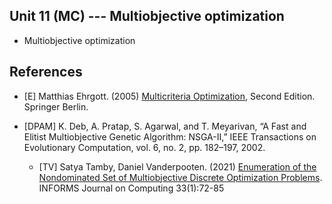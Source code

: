 ## Unit 11 (MC) --- Multiobjective optimization

- Multiobjective optimization

## References

- [E] Matthias Ehrgott. (2005) [Multicriteria Optimization](https://doi.org/10.1007/3-540-27659-9), Second
  Edition. Springer Berlin.

- [DPAM] K. Deb, A. Pratap, S. Agarwal, and T. Meyarivan, “A Fast and Elitist
  Multiobjective Genetic Algorithm: NSGA-II,” IEEE Transactions on Evolutionary
  Computation, vol. 6, no. 2, pp. 182–197, 2002.

  - [TV] Satya Tamby, Daniel Vanderpooten. (2021) [Enumeration of the
  Nondominated Set of Multiobjective Discrete Optimization
  Problems](https://doi.org/10.1287/ijoc.2020.0953). INFORMS Journal on
  Computing 33(1):72-85
